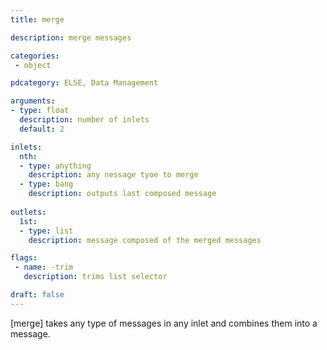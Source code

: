 ```yaml
---
title: merge

description: merge messages

categories:
 - object

pdcategory: ELSE, Data Management

arguments:
- type: float
  description: number of inlets
  default: 2

inlets:
  nth:
  - type: anything
    description: any nessage tyoe to merge
  - type: bang
    description: outputs last composed message
 
outlets:
  1st:
  - type: list
    description: message composed of the merged messages

flags:
 - name: -trim
   description: trims list selector

draft: false
---
```


[merge] takes any type of messages in any inlet and combines them into a message.
